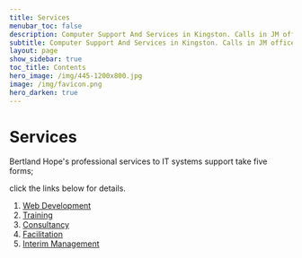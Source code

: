 ```yaml
---
title: Services
menubar_toc: false
description: Computer Support And Services in Kingston. Calls in JM office hours only please.
subtitle: Computer Support And Services in Kingston. Calls in JM office hours only please.
layout: page
show_sidebar: true
toc_title: Contents
hero_image: /img/445-1200x800.jpg
image: /img/favicon.png
hero_darken: true
---
```


# Services

Bertland Hope's professional services to IT systems support take five forms;

click the links below for details.
	
1. <a href="/services/WebDev" target="_blank">Web Development</a>
2. <a href="/services/Training" target="_blank">Training</a>
3. <a href="/services/Consultancy" target="_blank">Consultancy</a>
4. <a href="/services/Facilitation" target="_blank">Facilitation</a>
5. <a href="/services/InterimManagement" target="_blank">Interim Management</a>


